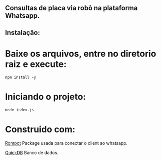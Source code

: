 ## Consultas de placa via robô na plataforma Whatsapp.

## Instalação:

# Baixe os arquivos, entre no diretorio raiz e execute:
```
npm install -y
```

# Iniciando o projeto:
```
node index.js
```

# Construido com:
[Rompot](https://github.com/laxeder/rompot) Package usada para conectar o client ao whatsapp.

[QuickDB](https://github.com/plexidev/quick.db) Banco de dados.
